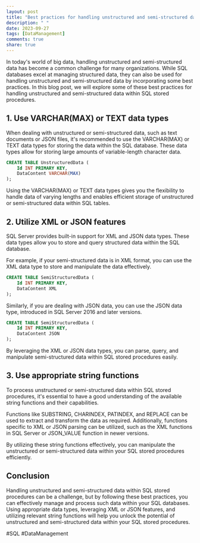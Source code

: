 ```yaml
---
layout: post
title: "Best practices for handling unstructured and semi-structured data within SQL stored procedures"
description: " "
date: 2023-09-27
tags: [DataManagement]
comments: true
share: true
---
```


In today's world of big data, handling unstructured and semi-structured data has become a common challenge for many organizations. While SQL databases excel at managing structured data, they can also be used for handling unstructured and semi-structured data by incorporating some best practices. In this blog post, we will explore some of these best practices for handling unstructured and semi-structured data within SQL stored procedures.

## 1. Use VARCHAR(MAX) or TEXT data types

When dealing with unstructured or semi-structured data, such as text documents or JSON files, it's recommended to use the VARCHAR(MAX) or TEXT data types for storing the data within the SQL database. These data types allow for storing large amounts of variable-length character data.

```sql
CREATE TABLE UnstructuredData (
    Id INT PRIMARY KEY,
    DataContent VARCHAR(MAX)
);
```

Using the VARCHAR(MAX) or TEXT data types gives you the flexibility to handle data of varying lengths and enables efficient storage of unstructured or semi-structured data within SQL tables.

## 2. Utilize XML or JSON features

SQL Server provides built-in support for XML and JSON data types. These data types allow you to store and query structured data within the SQL database.

For example, if your semi-structured data is in XML format, you can use the XML data type to store and manipulate the data effectively.

```sql
CREATE TABLE SemiStructuredData (
    Id INT PRIMARY KEY,
    DataContent XML
);
```

Similarly, if you are dealing with JSON data, you can use the JSON data type, introduced in SQL Server 2016 and later versions.

```sql
CREATE TABLE SemiStructuredData (
    Id INT PRIMARY KEY,
    DataContent JSON
);
```

By leveraging the XML or JSON data types, you can parse, query, and manipulate semi-structured data within SQL stored procedures easily.

## 3. Use appropriate string functions

To process unstructured or semi-structured data within SQL stored procedures, it's essential to have a good understanding of the available string functions and their capabilities.

Functions like SUBSTRING, CHARINDEX, PATINDEX, and REPLACE can be used to extract and transform the data as required. Additionally, functions specific to XML or JSON parsing can be utilized, such as the XML functions in SQL Server or JSON_VALUE function in newer versions.

By utilizing these string functions effectively, you can manipulate the unstructured or semi-structured data within your SQL stored procedures efficiently.

## Conclusion

Handling unstructured and semi-structured data within SQL stored procedures can be a challenge, but by following these best practices, you can effectively manage and process such data within your SQL databases. Using appropriate data types, leveraging XML or JSON features, and utilizing relevant string functions will help you unlock the potential of unstructured and semi-structured data within your SQL stored procedures.

#SQL #DataManagement